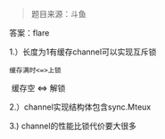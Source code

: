 > 题目来源：斗鱼

答案：flare

1.）长度为1有缓存channel可以实现互斥锁

	缓存满时<=>上锁

​	缓存空 <=> 解锁

2.）channel实现结构体包含sync.Mteux

3.) channel的性能比锁代价要大很多